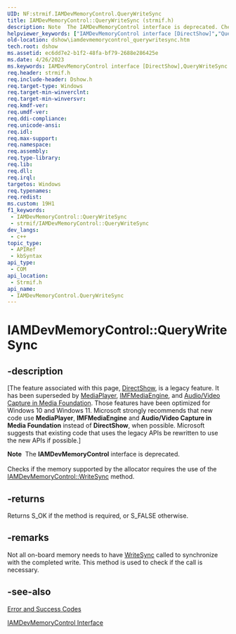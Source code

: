 ```yaml
---
UID: NF:strmif.IAMDevMemoryControl.QueryWriteSync
title: IAMDevMemoryControl::QueryWriteSync (strmif.h)
description: Note  The IAMDevMemoryControl interface is deprecated. Checks if the memory supported by the allocator requires the use of the IAMDevMemoryControl::WriteSync method.
helpviewer_keywords: ["IAMDevMemoryControl interface [DirectShow]","QueryWriteSync method","IAMDevMemoryControl.QueryWriteSync","IAMDevMemoryControl::QueryWriteSync","IAMDevMemoryControlQueryWriteSync","QueryWriteSync","QueryWriteSync method [DirectShow]","QueryWriteSync method [DirectShow]","IAMDevMemoryControl interface","dshow.iamdevmemorycontrol_querywritesync","strmif/IAMDevMemoryControl::QueryWriteSync"]
old-location: dshow\iamdevmemorycontrol_querywritesync.htm
tech.root: dshow
ms.assetid: ec6dd7e2-b1f2-48fa-bf79-2688e286425e
ms.date: 4/26/2023
ms.keywords: IAMDevMemoryControl interface [DirectShow],QueryWriteSync method, IAMDevMemoryControl.QueryWriteSync, IAMDevMemoryControl::QueryWriteSync, IAMDevMemoryControlQueryWriteSync, QueryWriteSync, QueryWriteSync method [DirectShow], QueryWriteSync method [DirectShow],IAMDevMemoryControl interface, dshow.iamdevmemorycontrol_querywritesync, strmif/IAMDevMemoryControl::QueryWriteSync
req.header: strmif.h
req.include-header: Dshow.h
req.target-type: Windows
req.target-min-winverclnt: 
req.target-min-winversvr: 
req.kmdf-ver: 
req.umdf-ver: 
req.ddi-compliance: 
req.unicode-ansi: 
req.idl: 
req.max-support: 
req.namespace: 
req.assembly: 
req.type-library: 
req.lib: 
req.dll: 
req.irql: 
targetos: Windows
req.typenames: 
req.redist: 
ms.custom: 19H1
f1_keywords:
 - IAMDevMemoryControl::QueryWriteSync
 - strmif/IAMDevMemoryControl::QueryWriteSync
dev_langs:
 - c++
topic_type:
 - APIRef
 - kbSyntax
api_type:
 - COM
api_location:
 - Strmif.h
api_name:
 - IAMDevMemoryControl.QueryWriteSync
---
```


# IAMDevMemoryControl::QueryWriteSync


## -description

\[The feature associated with this page, [DirectShow](/windows/win32/directshow/directshow), is a legacy feature. It has been superseded by [MediaPlayer](/uwp/api/Windows.Media.Playback.MediaPlayer), [IMFMediaEngine](/windows/win32/api/mfmediaengine/nn-mfmediaengine-imfmediaengine), and [Audio/Video Capture in Media Foundation](windows/win32/medfound/audio-video-capture-in-media-foundation). Those features have been optimized for Windows 10 and Windows 11. Microsoft strongly recommends that new code use **MediaPlayer**, **IMFMediaEngine** and **Audio/Video Capture in Media Foundation** instead of **DirectShow**, when possible. Microsoft suggests that existing code that uses the legacy APIs be rewritten to use the new APIs if possible.\]

<div class="alert"><b>Note</b>  The <b>IAMDevMemoryControl</b> interface is deprecated.</div>
<div> </div>
Checks if the memory supported by the allocator requires the use of the <a href="/windows/desktop/api/strmif/nf-strmif-iamdevmemorycontrol-writesync">IAMDevMemoryControl::WriteSync</a> method.



## -returns

Returns S_OK if the method is required, or S_FALSE otherwise.

## -remarks

Not all on-board memory needs to have <a href="/windows/desktop/api/strmif/nf-strmif-iamdevmemorycontrol-writesync">WriteSync</a> called to synchronize with the completed write. This method is used to check if the call is necessary.

## -see-also

<a href="/windows/desktop/DirectShow/error-and-success-codes">Error and Success Codes</a>



<a href="/windows/desktop/api/strmif/nn-strmif-iamdevmemorycontrol">IAMDevMemoryControl Interface</a>
